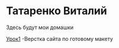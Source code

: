 

# Татаренко Виталий
Здесь будут мои домашки

[Урок1](Vitalii0305.github.io/lesson1/IDZ2.html "Моя готовая домашка") -Верстка сайта по готовому макету
